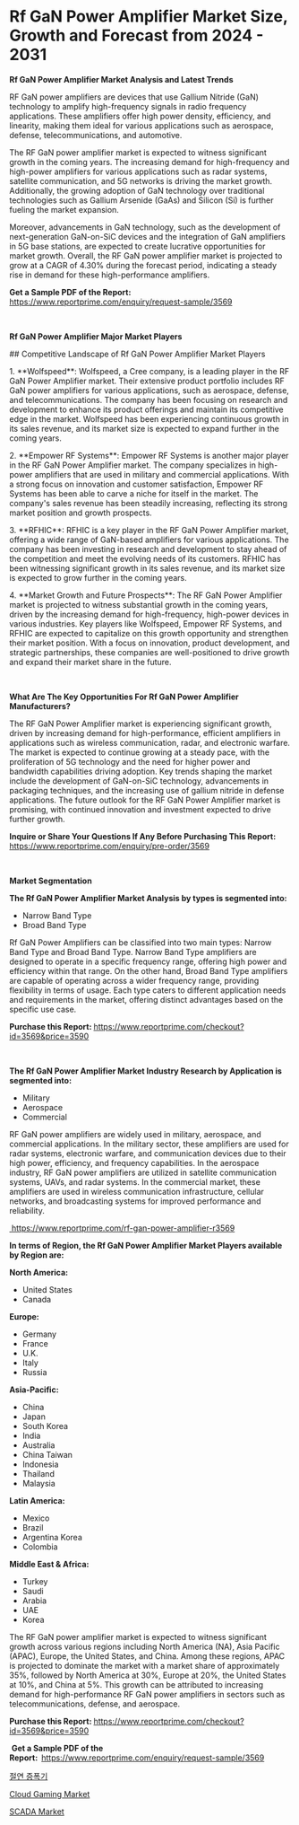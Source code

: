 <p><h1>Rf GaN Power Amplifier Market Size, Growth and Forecast from 2024 - 2031</h1></p><p><strong>Rf GaN Power Amplifier Market Analysis and Latest Trends</strong></p>
<p><p>RF GaN power amplifiers are devices that use Gallium Nitride (GaN) technology to amplify high-frequency signals in radio frequency applications. These amplifiers offer high power density, efficiency, and linearity, making them ideal for various applications such as aerospace, defense, telecommunications, and automotive.</p><p>The RF GaN power amplifier market is expected to witness significant growth in the coming years. The increasing demand for high-frequency and high-power amplifiers for various applications such as radar systems, satellite communication, and 5G networks is driving the market growth. Additionally, the growing adoption of GaN technology over traditional technologies such as Gallium Arsenide (GaAs) and Silicon (Si) is further fueling the market expansion.</p><p>Moreover, advancements in GaN technology, such as the development of next-generation GaN-on-SiC devices and the integration of GaN amplifiers in 5G base stations, are expected to create lucrative opportunities for market growth. Overall, the RF GaN power amplifier market is projected to grow at a CAGR of 4.30% during the forecast period, indicating a steady rise in demand for these high-performance amplifiers.</p></p>
<p><strong>Get a Sample PDF of the Report:&nbsp;</strong> <a href="https://www.reportprime.com/enquiry/request-sample/3569">https://www.reportprime.com/enquiry/request-sample/3569</a></p>
<p>&nbsp;</p>
<p><strong>Rf GaN Power Amplifier Major Market Players</strong></p>
<p><p>## Competitive Landscape of Rf GaN Power Amplifier Market Players</p><p>1. **Wolfspeed**: Wolfspeed, a Cree company, is a leading player in the RF GaN Power Amplifier market. Their extensive product portfolio includes RF GaN power amplifiers for various applications, such as aerospace, defense, and telecommunications. The company has been focusing on research and development to enhance its product offerings and maintain its competitive edge in the market. Wolfspeed has been experiencing continuous growth in its sales revenue, and its market size is expected to expand further in the coming years.</p><p>2. **Empower RF Systems**: Empower RF Systems is another major player in the RF GaN Power Amplifier market. The company specializes in high-power amplifiers that are used in military and commercial applications. With a strong focus on innovation and customer satisfaction, Empower RF Systems has been able to carve a niche for itself in the market. The company's sales revenue has been steadily increasing, reflecting its strong market position and growth prospects.</p><p>3. **RFHIC**: RFHIC is a key player in the RF GaN Power Amplifier market, offering a wide range of GaN-based amplifiers for various applications. The company has been investing in research and development to stay ahead of the competition and meet the evolving needs of its customers. RFHIC has been witnessing significant growth in its sales revenue, and its market size is expected to grow further in the coming years.</p><p>4. **Market Growth and Future Prospects**: The RF GaN Power Amplifier market is projected to witness substantial growth in the coming years, driven by the increasing demand for high-frequency, high-power devices in various industries. Key players like Wolfspeed, Empower RF Systems, and RFHIC are expected to capitalize on this growth opportunity and strengthen their market position. With a focus on innovation, product development, and strategic partnerships, these companies are well-positioned to drive growth and expand their market share in the future.</p></p>
<p>&nbsp;</p>
<p><strong>What Are The Key Opportunities For Rf GaN Power Amplifier Manufacturers?</strong></p>
<p><p>The RF GaN Power Amplifier market is experiencing significant growth, driven by increasing demand for high-performance, efficient amplifiers in applications such as wireless communication, radar, and electronic warfare. The market is expected to continue growing at a steady pace, with the proliferation of 5G technology and the need for higher power and bandwidth capabilities driving adoption. Key trends shaping the market include the development of GaN-on-SiC technology, advancements in packaging techniques, and the increasing use of gallium nitride in defense applications. The future outlook for the RF GaN Power Amplifier market is promising, with continued innovation and investment expected to drive further growth.</p></p>
<p><strong>Inquire or Share Your Questions If Any Before Purchasing This Report:</strong> <a href="https://www.reportprime.com/enquiry/pre-order/3569">https://www.reportprime.com/enquiry/pre-order/3569</a></p>
<p>&nbsp;</p>
<p><strong>Market Segmentation</strong></p>
<p><strong>The Rf GaN Power Amplifier Market Analysis by types is segmented into:</strong></p>
<p><ul><li>Narrow Band Type</li><li>Broad Band Type</li></ul></p>
<p><p>Rf GaN Power Amplifiers can be classified into two main types: Narrow Band Type and Broad Band Type. Narrow Band Type amplifiers are designed to operate in a specific frequency range, offering high power and efficiency within that range. On the other hand, Broad Band Type amplifiers are capable of operating across a wider frequency range, providing flexibility in terms of usage. Each type caters to different application needs and requirements in the market, offering distinct advantages based on the specific use case.</p></p>
<p><strong>Purchase this Report:&nbsp;</strong><a href="https://www.reportprime.com/checkout?id=3569&price=3590">https://www.reportprime.com/checkout?id=3569&price=3590</a></p>
<p>&nbsp;</p>
<p><strong>The Rf GaN Power Amplifier Market Industry Research by Application is segmented into:</strong></p>
<p><ul><li>Military</li><li>Aerospace</li><li>Commercial</li></ul></p>
<p><p>RF GaN power amplifiers are widely used in military, aerospace, and commercial applications. In the military sector, these amplifiers are used for radar systems, electronic warfare, and communication devices due to their high power, efficiency, and frequency capabilities. In the aerospace industry, RF GaN power amplifiers are utilized in satellite communication systems, UAVs, and radar systems. In the commercial market, these amplifiers are used in wireless communication infrastructure, cellular networks, and broadcasting systems for improved performance and reliability.</p></p>
<p><a href="https://www.reportprime.com/rf-gan-power-amplifier-r3569">&nbsp;https://www.reportprime.com/rf-gan-power-amplifier-r3569</a></p>
<p><strong>In terms of Region, the Rf GaN Power Amplifier Market Players available by Region are:</strong></p>
<p>
    <p> <strong> North America: </strong>
        <ul>
            <li>United States</li>
            <li>Canada</li>
        </ul>
        </p> 
    <p> <strong> Europe: </strong>
        <ul>
            <li>Germany</li>
            <li>France</li>
            <li>U.K.</li>
            <li>Italy</li>
            <li>Russia</li>
        </ul>
        </p> 
    <p> <strong> Asia-Pacific: </strong>
        <ul>
            <li>China</li>
            <li>Japan</li>
            <li>South Korea</li>
            <li>India</li>
            <li>Australia</li>
            <li>China Taiwan</li>
            <li>Indonesia</li>
            <li>Thailand</li>
            <li>Malaysia</li>
        </ul>
        </p> 
    <p> <strong> Latin America: </strong>
        <ul>
            <li>Mexico</li>
            <li>Brazil</li>
            <li>Argentina Korea</li>
            <li>Colombia</li>
        </ul>
        </p> 
    <p> <strong> Middle East & Africa: </strong>
        <ul>
            <li>Turkey</li>
            <li>Saudi</li>
            <li>Arabia</li>
            <li>UAE</li>
            <li>Korea</li>
        </ul>
    </p>
    </p>
<p><p>The RF GaN power amplifier market is expected to witness significant growth across various regions including North America (NA), Asia Pacific (APAC), Europe, the United States, and China. Among these regions, APAC is projected to dominate the market with a market share of approximately 35%, followed by North America at 30%, Europe at 20%, the United States at 10%, and China at 5%. This growth can be attributed to increasing demand for high-performance RF GaN power amplifiers in sectors such as telecommunications, defense, and aerospace.</p></p>
<p><strong>Purchase this Report: </strong><a href="https://www.reportprime.com/checkout?id=3569&price=3590">https://www.reportprime.com/checkout?id=3569&price=3590</a></p>
<p>&nbsp;<strong>Get a Sample PDF of the Report:&nbsp;&nbsp;</strong><a href="https://www.reportprime.com/enquiry/request-sample/3569">https://www.reportprime.com/enquiry/request-sample/3569</a></p>
<p><strong></strong></p>
<p><p><a href="https://github.com/laholand/Market-Research-Report-List-4/blob/main/561956677741.md">절연 증폭기</a></p><p><a href="https://view.publitas.com/reportprime-1/analyzing-cloud-gaming-market-global-industry-perspective-and-forecast-2024-to-2031/">Cloud Gaming Market</a></p><p><a href="https://view.publitas.com/reportprime-1/scada-market-size-market-outlook-and-market-forecast-2024-to-2031/">SCADA Market</a></p></p>